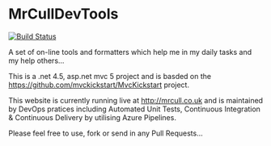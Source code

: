 # MrCullDevTools

[![Build Status](https://dev.azure.com/DevToolsMrCull/MrCullDevTools/_apis/build/status/MrCull.MrCullDevTools?branchName=master)](https://dev.azure.com/DevToolsMrCull/MrCullDevTools/_build/latest?definitionId=1&branchName=master)

A set of on-line tools and formatters which help me in my daily tasks and my help others...

This is a .net 4.5, asp.net mvc 5 project and is basded on the https://github.com/mvckickstart/MvcKickstart project.

This website is currently running live at http://mrcull.co.uk and is maintained by DevOps pratices including Automated Unit Tests, Continuous Integration & Continuous Delivery by utilising Azure Pipelines.

Please feel free to use, fork or send in any Pull Requests...



